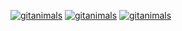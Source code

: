 [![gitanimals](https://render.gitanimals.org/farms/leejaek)](https://github.com/devxb/gitanimals)
[![gitanimals](https://render.gitanimals.org/farms/pengooseDev)](https://github.com/devxb/gitanimals)
[![gitanimals](https://render.gitanimals.org/farms/hyejj19)](https://github.com/devxb/gitanimals)
